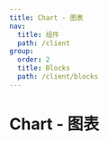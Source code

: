 ```yaml
---
title: Chart - 图表
nav:
  title: 组件 
  path: /client 
group:
  order: 2
  title: Blocks 
  path: /client/blocks
---
```


# Chart - 图表

